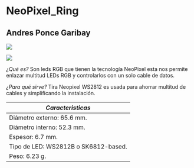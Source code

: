# NeoPixel_Ring

## Andres Ponce Garibay

![](https://boutique.semageek.com/741-thickbox_default/neopixel-ring-with-12-led-rgb-led-and-driver-integrated.jpg)

![](https://cdn-shop.adafruit.com/970x728/1586-00.jpg)

_¿Qué es?_ Son leds RGB que tienen la tecnología NeoPixel esta nos permite enlazar multitud LEDs RGB y controlarlos con un solo cable de datos. 

_¿Para qué sirve?_ Tira Neopixel WS2812 es usada para ahorrar multitud de cables y simplificando la instalación.

| _Caracteristicas_ |
|-------------------|
| Diámetro externo: 65.6 mm. |
| Diámetro interno: 52.3 mm. |
| Espesor: 6.7 mm. |
| Tipo de LED: WS2812B o SK6812-based. |
| Peso: 6.23 g. |
